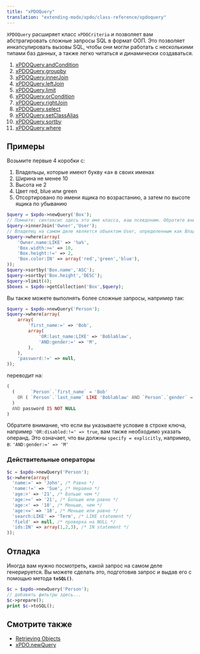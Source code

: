 ```yaml
---
title: "xPDOQuery"
translation: "extending-modx/xpdo/class-reference/xpdoquery"
---
```


`XPDOQuery` расширяет класс `xPDOCriteria` и позволяет вам абстрагировать сложные запросы SQL в формат ООП. Это позволяет инкапсулировать вызовы SQL, чтобы они могли работать с несколькими типами баз данных, а также легко читаться и динамически создаваться.

1. [xPDOQuery.andCondition](extending-modx/xpdo/class-reference/xpdoquery/xpdoquery.andcondition)
2. [xPDOQuery.groupby](extending-modx/xpdo/class-reference/xpdoquery/xpdoquery.groupby)
3. [xPDOQuery.innerJoin](extending-modx/xpdo/class-reference/xpdoquery/xpdoquery.innerjoin)
4. [xPDOQuery.leftJoin](extending-modx/xpdo/class-reference/xpdoquery/xpdoquery.leftjoin)
5. [xPDOQuery.limit](extending-modx/xpdo/class-reference/xpdoquery/xpdoquery.limit)
6. [xPDOQuery.orCondition](extending-modx/xpdo/class-reference/xpdoquery/xpdoquery.orcondition)
7. [xPDOQuery.rightJoin](extending-modx/xpdo/class-reference/xpdoquery/xpdoquery.rightjoin)
8. [xPDOQuery.select](extending-modx/xpdo/class-reference/xpdoquery/xpdoquery.select)
9. [xPDOQuery.setClassAlias](extending-modx/xpdo/class-reference/xpdoquery/xpdoquery.setclassalias)
10. [xPDOQuery.sortby](extending-modx/xpdo/class-reference/xpdoquery/xpdoquery.sortby)
11. [xPDOQuery.where](extending-modx/xpdo/class-reference/xpdoquery/xpdoquery.where)

## Примеры

Возьмите первые 4 коробки с:

1. Владельцы, которые имеют букву «а» в своих именах
2. Ширина не менее 10
3. Высота не 2
4. Цвет red, blue или green
5. Отсортировано по имени ящика по возрастанию, а затем по высоте ящика по убыванию

```php
$query = $xpdo->newQuery('Box');
// Помните: синтаксис здесь это имя класса, ваш псевдоним. Обратите внимание, что фильтры используют псевдоним.
$query->innerJoin('Owner','User');
// Владелец на самом деле является объектом User, определенным как Владелец в псевдониме отношения
$query->where(array(
    'Owner.name:LIKE' => '%a%',
    'Box.width:>=' => 10,
    'Box.height:!=' => 2,
    'Box.color:IN' => array('red','green','blue'),
));
$query->sortby('Box.name','ASC');
$query->sortby('Box.height','DESC');
$query->limit(4);
$boxes = $xpdo->getCollection('Box',$query);
```

Вы также можете выполнять более сложные запросы, например так:

```php
$query = $xpdo->newQuery('Person');
$query->where(array(
    array(
        'first_name:=' => 'Bob',
        array(
            'OR:last_name:LIKE' => 'Boblablaw',
            'AND:gender:=' => 'M',
        ),
    ),
    'password:!=' => null,
));
```

переводит на:

```php
(
  (      `Person`.`first_name` = 'Bob'
    OR ( `Person`.`last_name` LIKE 'Boblablaw' AND `Person`.`gender` = 'M' )
  )
  AND password IS NOT NULL
)
```

Обратите внимание, что если вы указываете условие в строке ключа, например `'OR:disabled:!=' => true`, вам также необходимо указать операнд. Это означает, что вы должны `specify = explicitly`, например, в: `'AND:gender:=' => 'M'`

### Действительные операторы

```php
$c = $xpdo->newQuery('Person');
$c->where(array(
  'name:=' => 'John', /* Равно */
  'name:!=' => 'Sue', /* Неравно */
  'age:>' => '21', /* Больше чем */
  'age:>=' => '21', /* Больше или равно */
  'age:<' => '18', /* Меньше, чем */
  'age:<=' => '18', /* Меньше или равно */
  'search:LIKE' => 'Term', /* LIKE statement */
  'field' => null, /* проверка на NULL */
  'ids:IN' => array(1,2,3), /* IN statement */
));
```

## Отладка

Иногда вам нужно посмотреть, какой запрос на самом деле генерируется. Вы можете сделать это, подготовив запрос и выдав его с помощью метода **`toSQL()`**.

```php
$c = $xpdo->newQuery('Person');
// добавить фильтры здесь...
$c->prepare();
print $c->toSQL();
```

## Смотрите также

-   [Retrieving Objects](extending-modx/xpdo/retrieving-objects "Retrieving Objects")
-   [xPDO.newQuery](extending-modx/xpdo/class-reference/xpdo/xpdo.newquery "xPDO.newQuery")

